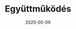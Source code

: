 ---
layout: layouts/non-en-hero-episode.njk
tags: huhero
date: "2025-05-06"
title: Együttműködés
datum: 6. 5. 2025
foto1024: /images/uploads/crossborder_cooperation_in_action_1024x768.jpg
foto1440: /images/uploads/crossborder_cooperation_in_action_1440x825.jpg
alt: a kezek, mint az együttműködés szimbóluma
link: https://mediaklikk.hu/video/kvartett-2025-06-05-i-adas/
header: Legújabb epizód
tv: Duna
cta: Videó lejátszása
logo: duna_logo_2012.png
---